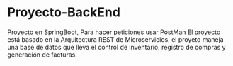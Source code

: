 # Proyecto-BackEnd
Proyecto en SpringBoot, Para hacer peticiones usar PostMan
El proyecto está basado en la Arquitectura REST de Microservicios, el proyeto maneja una base de datos que lleva el control de inventario, registro de compras y generación de facturas.
